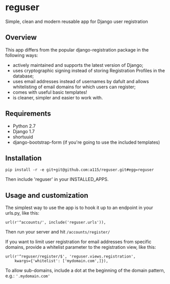 reguser
=======

Simple, clean and modern reusable app for Django user registration


Overview
--------

This app differs from the popular django-registration package in the following ways:

  * actively maintained and supports the latest version of Django;
  * uses cryptographic signing instead of storing Registration Profiles in the database;
  * uses email addresses instead of usernames by dafult and allows whitelisting of email domains for which users can register;
  * comes with useful basic templates!
  * is cleaner, simpler and easier to work with. 


Requirements
------------

  * Python 2.7
  * Django 1.7
  * shortuuid
  * django-bootstrap-form (if you're going to use the included templates)


Installation
------------

    pip install -r -e git+git@github.com:a115/reguser.git#egg=reguser

Then include 'reguser' in your INSTALLED_APPS. 


Usage and customization
-----------------------

The simplest way to use the app is to hook it up to an endpoint in your urls.py, like this:
    
    url(r'^accounts/', include('reguser.urls')),

Then run your server and hit `/accounts/register/`

If you want to limit user registration for email addresses from specific domains, provide a whitelist parameter to the registration view, like this:

    
    url(r'^reguser/register/$', 'reguser.views.registration',
        kwargs={'whitelist': ['mydomain.com',]}),

To allow sub-domains, include a dot at the beginning of the domain pattern, e.g.: `'.mydomain.com'`
